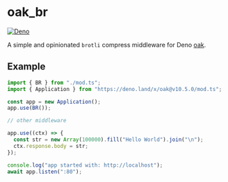 # oak_br

[![Deno](https://github.com/jiawei397/oak_cors/actions/workflows/deno.yml/badge.svg)](https://github.com/jiawei397/oak_cors/actions/workflows/deno.yml)

A simple and opinionated `brotli` compress middleware for Deno
[oak](https://deno.land/x/oak).

## Example

```typescript
import { BR } from "./mod.ts";
import { Application } from "https://deno.land/x/oak@v10.5.0/mod.ts";

const app = new Application();
app.use(BR());

// other middleware

app.use((ctx) => {
  const str = new Array(100000).fill("Hello World").join("\n");
  ctx.response.body = str;
});

console.log("app started with: http://localhost");
await app.listen(":80");
```
